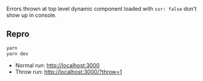 Errors thrown at top level dynamic component loaded with `ssr: false` don't show up in console.

## Repro

```bash
yarn
yarn dev
```

- Normal run: [http://localhost:3000](http://localhost:3000)
- Throw run: [http://localhost:3000/?throw=1](http://localhost:3000/?throw=1)
